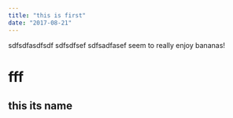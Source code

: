 ```yaml
---
title: "this is first"
date: "2017-08-21"
---
```




sdfsdfasdfsdf sdfsdfsef sdfsadfasef seem to really enjoy bananas!
# fff

## this its name
